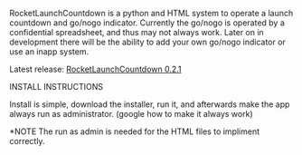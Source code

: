 RocketLaunchCountdown is a python and HTML system to operate a launch countdown and go/nogo indicator. Currently the go/nogo is operated by a confidential spreadsheet, and thus may not always work. Later on in development there will be the ability to add your own go/nogo indicator or use an inapp system.

Latest release: [RocketLaunchCountdown 0.2.1](https://github.com/HamsterSpaceNerd3000/RocketLaunchCountdown/releases/tag/Prealpha_021)

INSTALL INSTRUCTIONS

Install is simple, download the installer, run it, and afterwards make the app always run as administrator. (google how to make it always work)

*NOTE The run as admin is needed for the HTML files to impliment correctly.